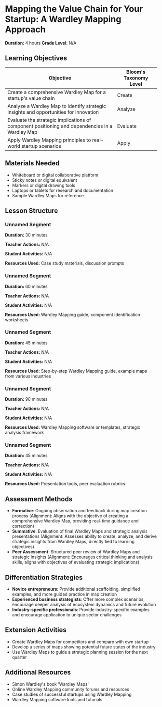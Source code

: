 # Mapping the Value Chain for Your Startup: A Wardley Mapping Approach

**Duration:** 4 hours **Grade Level:** N/A

## Learning Objectives

| Objective | Bloom's Taxonomy Level |
|-----------|-------------------------|
| Create a comprehensive Wardley Map for a startup's value chain | Create |
| Analyze a Wardley Map to identify strategic insights and opportunities for innovation | Analyze |
| Evaluate the strategic implications of component positioning and dependencies in a Wardley Map | Evaluate |
| Apply Wardley Mapping principles to real-world startup scenarios | Apply |

## Materials Needed
* Whiteboard or digital collaborative platform
* Sticky notes or digital equivalent
* Markers or digital drawing tools
* Laptops or tablets for research and documentation
* Sample Wardley Maps for reference

## Lesson Structure
### Unnamed Segment
**Duration:** 30 minutes

**Teacher Actions:** N/A

**Student Activities:** N/A

**Resources Used:** Case study materials, discussion prompts

### Unnamed Segment
**Duration:** 60 minutes

**Teacher Actions:** N/A

**Student Activities:** N/A

**Resources Used:** Wardley Mapping guide, component identification worksheets

### Unnamed Segment
**Duration:** 45 minutes

**Teacher Actions:** N/A

**Student Activities:** N/A

**Resources Used:** Step-by-step Wardley Mapping guide, example maps from various industries

### Unnamed Segment
**Duration:** 90 minutes

**Teacher Actions:** N/A

**Student Activities:** N/A

**Resources Used:** Wardley Mapping software or templates, strategic analysis framework

### Unnamed Segment
**Duration:** 45 minutes

**Teacher Actions:** N/A

**Student Activities:** N/A

**Resources Used:** Presentation tools, peer evaluation rubrics

## Assessment Methods
* **Formative**: Ongoing observation and feedback during map creation process (Alignment: Aligns with the objective of creating a comprehensive Wardley Map, providing real-time guidance and correction)
* **Summative**: Evaluation of final Wardley Maps and strategic analysis presentations (Alignment: Assesses ability to create, analyze, and derive strategic insights from Wardley Maps, directly tied to learning objectives)
* **Peer Assessment**: Structured peer review of Wardley Maps and strategic insights (Alignment: Encourages critical thinking and analysis skills, aligns with objectives of evaluating strategic implications)

## Differentiation Strategies
* **Novice entrepreneurs**: Provide additional scaffolding, simplified examples, and more guided practice in map creation
* **Experienced business strategists**: Offer more complex scenarios, encourage deeper analysis of ecosystem dynamics and future evolution
* **Industry-specific professionals**: Provide industry-specific examples and encourage application to unique sector challenges

## Extension Activities
* Create Wardley Maps for competitors and compare with own startup
* Develop a series of maps showing potential future states of the industry
* Use Wardley Maps to guide a strategic planning session for the next quarter

## Additional Resources
* Simon Wardley's book 'Wardley Maps'
* Online Wardley Mapping community forums and resources
* Case studies of successful startups using Wardley Mapping
* Wardley Mapping software tools and tutorials
